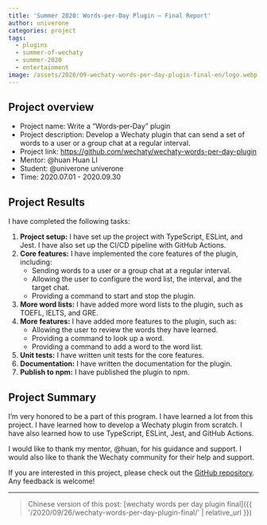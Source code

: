```yaml
---
title: 'Summer 2020: Words‑per‑Day Plugin — Final Report'
author: univerone
categories: project
tags:
  - plugins
  - summer-of-wechaty
  - summer-2020
  - entertainment
image: /assets/2020/09-wechaty-words-per-day-plugin-final-en/logo.webp
---
```


## Project overview

- Project name: Write a “Words‑per‑Day” plugin
- Project description: Develop a Wechaty plugin that can send a set of words to a user or a group chat at a regular interval.
- Project link: <https://github.com/wechaty/wechaty-words-per-day-plugin>
- Mentor: @huan Huan LI
- Student: @univerone univerone
- Time: 2020.07.01 - 2020.09.30

## Project Results

I have completed the following tasks:

1. **Project setup:** I have set up the project with TypeScript, ESLint, and Jest. I have also set up the CI/CD pipeline with GitHub Actions.
2. **Core features:** I have implemented the core features of the plugin, including:
   - Sending words to a user or a group chat at a regular interval.
   - Allowing the user to configure the word list, the interval, and the target chat.
   - Providing a command to start and stop the plugin.
3. **More word lists:** I have added more word lists to the plugin, such as TOEFL, IELTS, and GRE.
4. **More features:** I have added more features to the plugin, such as:
   - Allowing the user to review the words they have learned.
   - Providing a command to look up a word.
   - Providing a command to add a word to the word list.
5. **Unit tests:** I have written unit tests for the core features.
6. **Documentation:** I have written the documentation for the plugin.
7. **Publish to npm:** I have published the plugin to npm.

## Project Summary

I’m very honored to be a part of this program. I have learned a lot from this project. I have learned how to develop a Wechaty plugin from scratch. I have also learned how to use TypeScript, ESLint, Jest, and GitHub Actions.

I would like to thank my mentor, @huan, for his guidance and support. I would also like to thank the Wechaty community for their help and support.

If you are interested in this project, please check out the [GitHub repository](https://github.com/wechaty/wechaty-words-per-day-plugin). Any feedback is welcome!

---

> Chinese version of this post: [wechaty words per day plugin final]({{ '/2020/09/26/wechaty-words-per-day-plugin-final/' | relative_url }})
